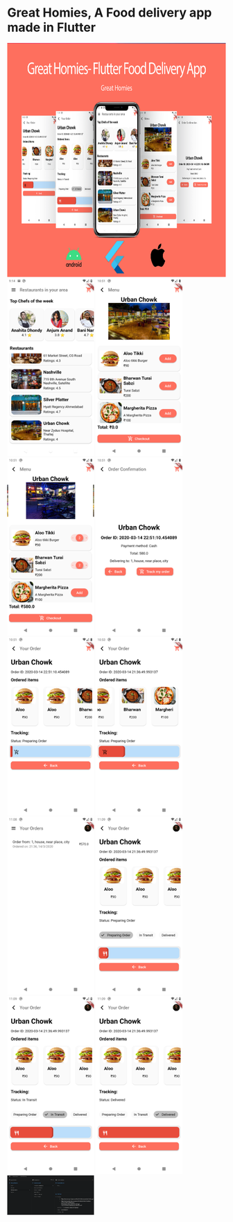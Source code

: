 # Great Homies, A Food delivery app made in Flutter


<!--<div align="center">-->
  <img src="thumnail.png" height="540"/>
<!--</div>-->

<br>
<img src="Screenshot_1.png" width=200>
<img src= "Screenshot_2.png" width=200>
<img src= "Screenshot_3.png" width=200>
<img src= "Screenshot_4.png" width=200>
<img src= "Screenshot_5.png" width=200>
<img src= "Screenshot_6.png" width=200>
<img src= "Screenshot_7.png" width=200>
<img src= "Screenshot_8.png" width=200>
<img src= "Screenshot_9.png" width=200>
<img src= "Screenshot_10.png" width=200>
<img src= "Firebase_cloud_firestore.png" width=200>
